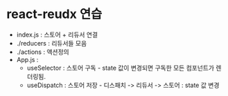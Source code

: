 # react-reudx 연습

* index.js : 스토어 + 리듀서 연결 
* ./reducers : 리듀서들 모음
* ./actions : 액션정의
* App.js :
  * useSelector : 스토어 구독 - state 값이 변경되면 구독한 모든 컴포넌트가 렌더링됨.
  * useDispatch : 스토어 저장 - 디스패치 -> 리듀서 -> 스토어 : state 값 변경
